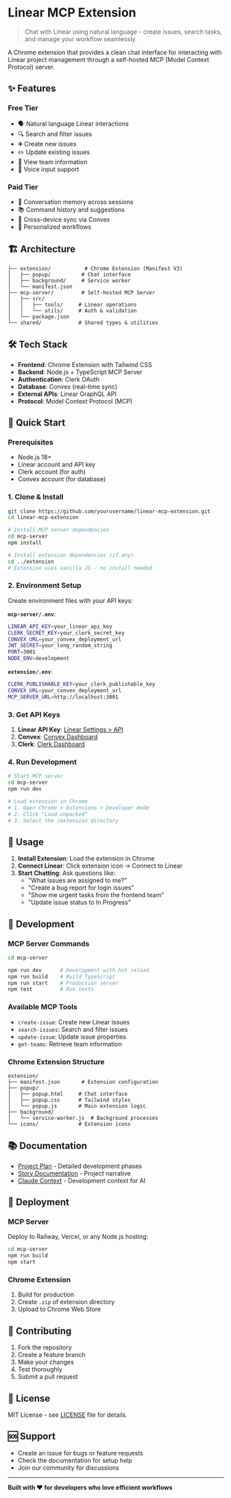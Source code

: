 # Linear MCP Extension

> Chat with Linear using natural language - create issues, search tasks, and manage your workflow seamlessly.

A Chrome extension that provides a clean chat interface for interacting with Linear project management through a self-hosted MCP (Model Context Protocol) server.

## ✨ Features

### Free Tier
- 🗣️ Natural language Linear interactions
- 🔍 Search and filter issues
- ➕ Create new issues
- ✏️ Update existing issues
- 👥 View team information
- 🎤 Voice input support

### Paid Tier
- 🧠 Conversation memory across sessions
- 📚 Command history and suggestions
- 🔄 Cross-device sync via Convex
- 🎯 Personalized workflows

## 🏗️ Architecture

```
├── extension/           # Chrome Extension (Manifest V3)
│   ├── popup/          # Chat interface
│   ├── background/     # Service worker
│   └── manifest.json   
├── mcp-server/         # Self-hosted MCP Server
│   ├── src/
│   │   ├── tools/     # Linear operations
│   │   └── utils/     # Auth & validation
│   └── package.json
└── shared/            # Shared types & utilities
```

## 🛠️ Tech Stack

- **Frontend**: Chrome Extension with Tailwind CSS
- **Backend**: Node.js + TypeScript MCP Server
- **Authentication**: Clerk OAuth
- **Database**: Convex (real-time sync)
- **External APIs**: Linear GraphQL API
- **Protocol**: Model Context Protocol (MCP)

## 🚀 Quick Start

### Prerequisites
- Node.js 18+
- Linear account and API key
- Clerk account (for auth)
- Convex account (for database)

### 1. Clone & Install
```bash
git clone https://github.com/yourusername/linear-mcp-extension.git
cd linear-mcp-extension

# Install MCP server dependencies
cd mcp-server
npm install

# Install extension dependencies (if any)
cd ../extension
# Extension uses vanilla JS - no install needed
```

### 2. Environment Setup

Create environment files with your API keys:

**`mcp-server/.env`**:
```bash
LINEAR_API_KEY=your_linear_api_key
CLERK_SECRET_KEY=your_clerk_secret_key
CONVEX_URL=your_convex_deployment_url
JWT_SECRET=your_long_random_string
PORT=3001
NODE_ENV=development
```

**`extension/.env`**:
```bash
CLERK_PUBLISHABLE_KEY=your_clerk_publishable_key
CONVEX_URL=your_convex_deployment_url
MCP_SERVER_URL=http://localhost:3001
```

### 3. Get API Keys

1. **Linear API Key**: [Linear Settings > API](https://linear.app/settings/api)
2. **Convex**: [Convex Dashboard](https://dashboard.convex.dev)
3. **Clerk**: [Clerk Dashboard](https://dashboard.clerk.com)

### 4. Run Development

```bash
# Start MCP server
cd mcp-server
npm run dev

# Load extension in Chrome
# 1. Open Chrome > Extensions > Developer mode
# 2. Click "Load unpacked"
# 3. Select the /extension directory
```

## 🎯 Usage

1. **Install Extension**: Load the extension in Chrome
2. **Connect Linear**: Click extension icon → Connect to Linear
3. **Start Chatting**: Ask questions like:
   - "What issues are assigned to me?"
   - "Create a bug report for login issues"
   - "Show me urgent tasks from the frontend team"
   - "Update issue status to In Progress"

## 🔧 Development

### MCP Server Commands
```bash
cd mcp-server

npm run dev      # Development with hot reload
npm run build    # Build TypeScript
npm run start    # Production server
npm test         # Run tests
```

### Available MCP Tools
- `create-issue`: Create new Linear issues
- `search-issues`: Search and filter issues
- `update-issue`: Update issue properties
- `get-teams`: Retrieve team information

### Chrome Extension Structure
```
extension/
├── manifest.json       # Extension configuration
├── popup/
│   ├── popup.html     # Chat interface
│   ├── popup.css      # Tailwind styles
│   └── popup.js       # Main extension logic
├── background/
│   └── service-worker.js  # Background processes
└── icons/             # Extension icons
```

## 📚 Documentation

- [Project Plan](PROJECT_PLAN.md) - Detailed development phases
- [Story Documentation](story-documentation.md) - Project narrative
- [Claude Context](CLAUDE.md) - Development context for AI

## 🚀 Deployment

### MCP Server
Deploy to Railway, Vercel, or any Node.js hosting:

```bash
cd mcp-server
npm run build
npm start
```

### Chrome Extension
1. Build for production
2. Create `.zip` of extension directory
3. Upload to Chrome Web Store

## 🤝 Contributing

1. Fork the repository
2. Create a feature branch
3. Make your changes
4. Test thoroughly
5. Submit a pull request

## 📄 License

MIT License - see [LICENSE](LICENSE) file for details.

## 🆘 Support

- Create an issue for bugs or feature requests
- Check the documentation for setup help
- Join our community for discussions

---

**Built with ❤️ for developers who love efficient workflows**
